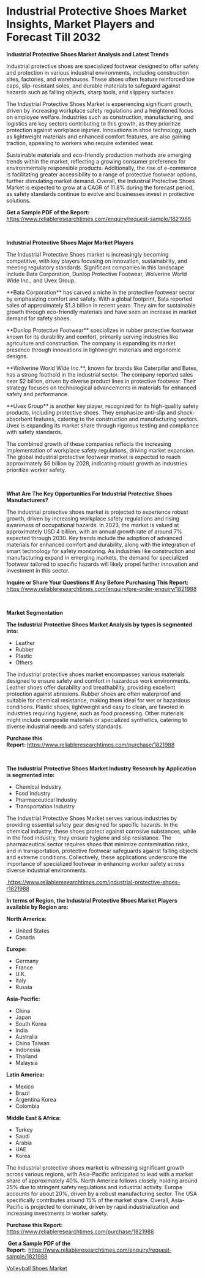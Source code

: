 <p><h1>Industrial Protective Shoes Market Insights, Market Players and Forecast Till 2032</h1></p><p><strong>Industrial Protective Shoes Market Analysis and Latest Trends</strong></p>
<p><p>Industrial protective shoes are specialized footwear designed to offer safety and protection in various industrial environments, including construction sites, factories, and warehouses. These shoes often feature reinforced toe caps, slip-resistant soles, and durable materials to safeguard against hazards such as falling objects, sharp tools, and slippery surfaces.</p><p>The Industrial Protective Shoes Market is experiencing significant growth, driven by increasing workplace safety regulations and a heightened focus on employee welfare. Industries such as construction, manufacturing, and logistics are key sectors contributing to this growth, as they prioritize protection against workplace injuries. Innovations in shoe technology, such as lightweight materials and enhanced comfort features, are also gaining traction, appealing to workers who require extended wear.</p><p>Sustainable materials and eco-friendly production methods are emerging trends within the market, reflecting a growing consumer preference for environmentally responsible products. Additionally, the rise of e-commerce is facilitating greater accessibility to a range of protective footwear options, further stimulating market demand. Overall, the Industrial Protective Shoes Market is expected to grow at a CAGR of 11.8% during the forecast period, as safety standards continue to evolve and businesses invest in protective solutions.</p></p>
<p><strong>Get a Sample PDF of the Report:&nbsp;</strong> <a href="https://www.reliableresearchtimes.com/enquiry/request-sample/1821988?utm_campaign=3190&utm_medium=2&utm_source=Github&utm_content=ia&utm_term=04042025&utm_id=industrial-protective-shoes">https://www.reliableresearchtimes.com/enquiry/request-sample/1821988</a></p>
<p>&nbsp;</p>
<p><strong>Industrial Protective Shoes Major Market Players</strong></p>
<p><p>The Industrial Protective Shoes market is increasingly becoming competitive, with key players focusing on innovation, sustainability, and meeting regulatory standards. Significant companies in this landscape include Bata Corporation, Dunlop Protective Footwear, Wolverine World Wide Inc., and Uvex Group.</p><p>**Bata Corporation** has carved a niche in the protective footwear sector by emphasizing comfort and safety. With a global footprint, Bata reported sales of approximately $1.3 billion in recent years. They aim for sustainable growth through eco-friendly materials and have seen an increase in market demand for safety shoes.</p><p>**Dunlop Protective Footwear** specializes in rubber protective footwear known for its durability and comfort, primarily serving industries like agriculture and construction. The company is expanding its market presence through innovations in lightweight materials and ergonomic designs.</p><p>**Wolverine World Wide Inc.**, known for brands like Caterpillar and Bates, has a strong foothold in the industrial sector. The company reported sales near $2 billion, driven by diverse product lines in protective footwear. Their strategy focuses on technological advancements in materials for enhanced safety and performance.</p><p>**Uvex Group** is another key player, recognized for its high-quality safety products, including protective shoes. They emphasize anti-slip and shock-absorbent features, catering to the construction and manufacturing sectors. Uvex is expanding its market share through rigorous testing and compliance with safety standards.</p><p>The combined growth of these companies reflects the increasing implementation of workplace safety regulations, driving market expansion. The global industrial protective footwear market is expected to reach approximately $6 billion by 2028, indicating robust growth as industries prioritize worker safety.</p></p>
<p>&nbsp;</p>
<p><strong>What Are The Key Opportunities For Industrial Protective Shoes Manufacturers?</strong></p>
<p><p>The industrial protective shoes market is projected to experience robust growth, driven by increasing workplace safety regulations and rising awareness of occupational hazards. In 2023, the market is valued at approximately USD 4 billion, with an annual growth rate of around 7% expected through 2030. Key trends include the adoption of advanced materials for enhanced comfort and durability, along with the integration of smart technology for safety monitoring. As industries like construction and manufacturing expand in emerging markets, the demand for specialized footwear tailored to specific hazards will likely propel further innovation and investment in this sector.</p></p>
<p><strong>Inquire or Share Your Questions If Any Before Purchasing This Report:</strong> <a href="https://www.reliableresearchtimes.com/enquiry/pre-order-enquiry/1821988?utm_campaign=3190&utm_medium=2&utm_source=Github&utm_content=ia&utm_term=04042025&utm_id=industrial-protective-shoes">https://www.reliableresearchtimes.com/enquiry/pre-order-enquiry/1821988</a></p>
<p>&nbsp;</p>
<p><strong>Market Segmentation</strong></p>
<p><strong>The Industrial Protective Shoes Market Analysis by types is segmented into:</strong></p>
<p><ul><li>Leather</li><li>Rubber</li><li>Plastic</li><li>Others</li></ul></p>
<p><p>The industrial protective shoes market encompasses various materials designed to ensure safety and comfort in hazardous work environments. Leather shoes offer durability and breathability, providing excellent protection against abrasions. Rubber shoes are often waterproof and suitable for chemical resistance, making them ideal for wet or hazardous conditions. Plastic shoes, lightweight and easy to clean, are favored in industries requiring hygiene, such as food processing. Other materials might include composite materials or specialized synthetics, catering to diverse industrial needs and safety standards.</p></p>
<p><strong>Purchase this Report:&nbsp;</strong><a href="https://www.reliableresearchtimes.com/purchase/1821988?utm_campaign=3190&utm_medium=2&utm_source=Github&utm_content=ia&utm_term=04042025&utm_id=industrial-protective-shoes">https://www.reliableresearchtimes.com/purchase/1821988</a></p>
<p>&nbsp;</p>
<p><strong>The Industrial Protective Shoes Market Industry Research by Application is segmented into:</strong></p>
<p><ul><li>Chemical Industry</li><li>Food Industry</li><li>Pharmaceutical Industry</li><li>Transportation Industry</li></ul></p>
<p><p>The Industrial Protective Shoes Market serves various industries by providing essential safety gear designed for specific hazards. In the chemical industry, these shoes protect against corrosive substances, while in the food industry, they ensure hygiene and slip resistance. The pharmaceutical sector requires shoes that minimize contamination risks, and in transportation, protective footwear safeguards against falling objects and extreme conditions. Collectively, these applications underscore the importance of specialized footwear in enhancing worker safety across diverse industrial environments.</p></p>
<p><a href="https://www.reliableresearchtimes.com/industrial-protective-shoes-r1821988?utm_campaign=3190&utm_medium=2&utm_source=Github&utm_content=ia&utm_term=04042025&utm_id=industrial-protective-shoes">&nbsp;https://www.reliableresearchtimes.com/industrial-protective-shoes-r1821988</a></p>
<p><strong>In terms of Region, the Industrial Protective Shoes Market Players available by Region are:</strong></p>
<p>
    <p> <strong> North America: </strong>
        <ul>
            <li>United States</li>
            <li>Canada</li>
        </ul>
        </p> 
    <p> <strong> Europe: </strong>
        <ul>
            <li>Germany</li>
            <li>France</li>
            <li>U.K.</li>
            <li>Italy</li>
            <li>Russia</li>
        </ul>
        </p> 
    <p> <strong> Asia-Pacific: </strong>
        <ul>
            <li>China</li>
            <li>Japan</li>
            <li>South Korea</li>
            <li>India</li>
            <li>Australia</li>
            <li>China Taiwan</li>
            <li>Indonesia</li>
            <li>Thailand</li>
            <li>Malaysia</li>
        </ul>
        </p> 
    <p> <strong> Latin America: </strong>
        <ul>
            <li>Mexico</li>
            <li>Brazil</li>
            <li>Argentina Korea</li>
            <li>Colombia</li>
        </ul>
        </p> 
    <p> <strong> Middle East & Africa: </strong>
        <ul>
            <li>Turkey</li>
            <li>Saudi</li>
            <li>Arabia</li>
            <li>UAE</li>
            <li>Korea</li>
        </ul>
    </p>
    </p>
<p><p>The industrial protective shoes market is witnessing significant growth across various regions, with Asia-Pacific anticipated to lead with a market share of approximately 40%. North America follows closely, holding around 25% due to stringent safety regulations and industrial activity. Europe accounts for about 20%, driven by a robust manufacturing sector. The USA specifically contributes around 15% of the market share. Overall, Asia-Pacific is projected to dominate, driven by rapid industrialization and increasing investments in worker safety.</p></p>
<p><strong>Purchase this Report: </strong><a href="https://www.reliableresearchtimes.com/purchase/1821988?utm_campaign=3190&utm_medium=2&utm_source=Github&utm_content=ia&utm_term=04042025&utm_id=industrial-protective-shoes">https://www.reliableresearchtimes.com/purchase/1821988</a></p>
<p>&nbsp;<strong>Get a Sample PDF of the Report:&nbsp;&nbsp;</strong><a href="https://www.reliableresearchtimes.com/enquiry/request-sample/1821988?utm_campaign=3190&utm_medium=2&utm_source=Github&utm_content=ia&utm_term=04042025&utm_id=industrial-protective-shoes">https://www.reliableresearchtimes.com/enquiry/request-sample/1821988</a></p>
<p><strong></strong></p>
<p><p><a href="https://github.com/vassihucz/Market-Research-Report-List-1/blob/main/volleyball-shoes-market.md?utm_campaign=3190&utm_medium=2&utm_source=Github&utm_content=ia&utm_term=04042025&utm_id=industrial-protective-shoes">Volleyball Shoes Market</a></p></p>